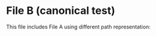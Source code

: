 # File B (canonical test)

This file includes File A using different path representation:

<!-- +INCLUDE: ./canonical_test_a.md -->
<!-- +END -->